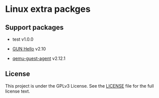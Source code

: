 Linux extra packges
===================

## Support packages

* test v1.0.0

* [GUN Hello](https://www.gnu.org/software/hello/) v2.10

* [qemu-guest-agent](https://wiki.qemu.org/Features/GuestAgent) v2.12.1

## License

This project is under the GPLv3 License. See the [LICENSE](LICENSE) file for the full license text.

